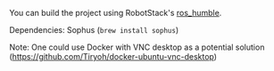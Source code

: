You can build the project using RobotStack's [ros_humble](https://github.com/RoboStack/ros-humble).

Dependencies:
Sophus (`brew install sophus`)

Note:
One could use Docker with VNC desktop as a potential solution (https://github.com/Tiryoh/docker-ubuntu-vnc-desktop)
